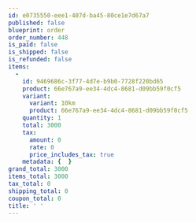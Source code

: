 ```yaml
---
id: e0735550-eee1-407d-ba45-80ce1e7d67a7
published: false
blueprint: order
order_number: 448
is_paid: false
is_shipped: false
is_refunded: false
items:
  -
    id: 9469686c-3f77-4d7e-b9b0-7728f220bd65
    product: 66e767a9-ee34-4dc4-8681-d09bb59f0cf5
    variant:
      variant: 10km
      product: 66e767a9-ee34-4dc4-8681-d09bb59f0cf5
    quantity: 1
    total: 3000
    tax:
      amount: 0
      rate: 0
      price_includes_tax: true
    metadata: {  }
grand_total: 3000
items_total: 3000
tax_total: 0
shipping_total: 0
coupon_total: 0
title: ' '
---
```

